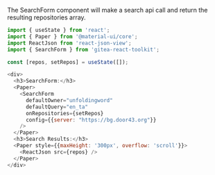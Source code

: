 The SearchForm component will make a search api call and return the resulting repositories array.

```js
import { useState } from 'react';
import { Paper } from '@material-ui/core';
import ReactJson from 'react-json-view';
import { SearchForm } from 'gitea-react-toolkit';

const [repos, setRepos] = useState([]);

<div>
  <h3>SearchForm:</h3>
  <Paper>
    <SearchForm
      defaultOwner="unfoldingword"
      defaultQuery="en_ta"
      onRepositories={setRepos}
      config={{server: "https://bg.door43.org"}}
    />
  </Paper>
  <h3>Search Results:</h3>
  <Paper style={{maxHeight: '300px', overflow: 'scroll'}}>
    <ReactJson src={repos} />
  </Paper>
</div>
```
